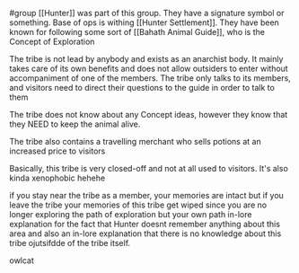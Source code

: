 #group 
[[Hunter]] was part of this group. They have a signature symbol or something. Base of ops is withing [[Hunter Settlement]].  They have been known for following some sort of [[Bahath Animal Guide]], who is the Concept of Exploration

The tribe is not lead by anybody and exists as an anarchist body. It mainly takes care of its own benefits and does not allow outsiders to enter without accompaniment of one of the members. The tribe only talks to its members, and visitors need to direct their questions to the guide in order to talk to them

The tribe does not know about any Concept ideas, however they know that they NEED to keep the animal alive.

The tribe also contains a travelling merchant who sells potions at an increased price to visitors

Basically, this tribe is very closed-off and not at all used to visitors. It's also kinda xenophobic hehehe

if you stay near the tribe as a member, your memories are intact but if you leave the tribe your memories of this tribe get wiped since you are no longer exploring the path of exploration but your own path
	in-lore explanation for the fact that Hunter doesnt remember anything about this area and also an in-lore explanation that there is no knowledge about this tribe ojutsifdde of the tribe itself.




owlcat

